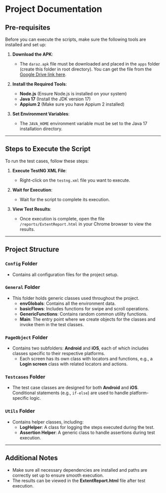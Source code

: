 
# Project Documentation

## Pre-requisites

Before you can execute the scripts, make sure the following tools are installed and set up:

1. **Download the APK**:  
   - The `daraz.apk` file must be downloaded and placed in the `apps` folder (create this folder in root directory). You can get the file from the [Google Drive link here](https://drive.google.com/file/d/1t0kDXCnnBZmCorNGr1_g6E6-77oSB9jW/view?usp=sharing).
   
2. **Install the Required Tools**:  
   - **Node.js** (Ensure Node.js is installed on your system)  
   - **Java 17** (Install the JDK version 17)
   - **Appium 2** (Make sure you have Appium 2 installed)
   
3. **Set Environment Variables**:  
   - The `JAVA_HOME` environment variable must be set to the Java 17 installation directory.

---

## Steps to Execute the Script

To run the test cases, follow these steps:

1. **Execute TestNG XML File**:  
   - Right-click on the `testng.xml` file you want to execute.

2. **Wait for Execution**:  
   - Wait for the script to complete its execution. 

3. **View Test Results**:  
   - Once execution is complete, open the file `/reports/ExtentReport.html` in your Chrome browser to view the results.

---

## Project Structure

### `Config` Folder
- Contains all configuration files for the project setup.

### `General` Folder
- This folder holds generic classes used throughout the project.
  - **envGlobals**: Contains all the environment data.
  - **basicFlows**: Includes functions for swipe and scroll operations.
  - **GenericFunctions**: Contains random common utility functions.
  - **Main**: The entry point where we create objects for the classes and invoke them in the test classes.

### `PageObject` Folder
- Contains two subfolders: **Android** and **iOS**, each of which includes classes specific to their respective platforms.
  - Each screen has its own class with locators and functions, e.g., a **Login screen** class with related locators and actions.

### `Testcases` Folder
- The test case classes are designed for both **Android** and **iOS**. Conditional statements (e.g., `if-else`) are used to handle platform-specific logic.

### `Utils` Folder
- Contains helper classes, including:
  - **LogHelper**: A class for logging the steps executed during the test.
  - **Assertion Helper**: A generic class to handle assertions during test execution.

---

## Additional Notes

- Make sure all necessary dependencies are installed and paths are correctly set up to ensure smooth execution.
- The results can be viewed in the **ExtentReport.html** file after test execution.
